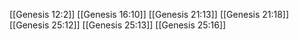 [[Genesis 12:2]]
[[Genesis 16:10]]
[[Genesis 21:13]]
[[Genesis 21:18]]
[[Genesis 25:12]]
[[Genesis 25:13]]
[[Genesis 25:16]]
